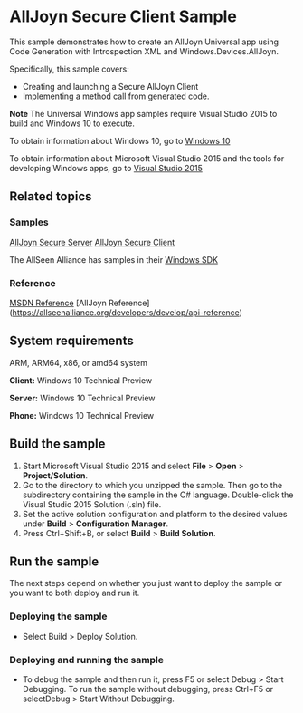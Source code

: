 # AllJoyn Secure Client Sample

This sample demonstrates how to create an AllJoyn Universal app using Code Generation with Introspection XML and Windows.Devices.AllJoyn.

Specifically, this sample covers:

-   Creating and launching a Secure AllJoyn Client
-   Implementing a method call from generated code.

**Note** The Universal Windows app samples require Visual Studio 2015 to build and Windows 10 to execute.
 
To obtain information about Windows 10, go to [Windows 10](http://go.microsoft.com/fwlink/?LinkID=532421)

To obtain information about Microsoft Visual Studio 2015 and the tools for developing Windows apps, go to [Visual Studio 2015](http://go.microsoft.com/fwlink/?LinkID=532422)

## Related topics

### Samples

[AllJoyn Secure Server](https://github.com/Microsoft/Windows-universal-samples/tree/master/alljoynsecureserver)
[AllJoyn Secure Client](https://github.com/Microsoft/Windows-universal-samples/tree/master/alljoynsecureclient)

The AllSeen Alliance has samples in their [Windows SDK](https://allseenalliance.org/developers/download)

### Reference

[MSDN Reference](https://msdn.microsoft.com/en-us/library/windows/apps/windows.devices.alljoyn.aspx)
[AllJoyn Reference] (https://allseenalliance.org/developers/develop/api-reference)

## System requirements

ARM, ARM64, x86, or amd64 system

**Client:** Windows 10 Technical Preview

**Server:** Windows 10 Technical Preview

**Phone:**  Windows 10 Technical Preview

## Build the sample

1. Start Microsoft Visual Studio 2015 and select **File** \> **Open** \> **Project/Solution**.
2. Go to the directory to which you unzipped the sample. Then go to the subdirectory containing the sample in the C# language. Double-click the Visual Studio 2015 Solution (.sln) file. 
3. Set the active solution configuration and platform to the desired values under **Build** \> **Configuration Manager**.
4. Press Ctrl+Shift+B, or select **Build** \> **Build Solution**. 

## Run the sample

The next steps depend on whether you just want to deploy the sample or you want to both deploy and run it.

### Deploying the sample

- Select Build > Deploy Solution. 

### Deploying and running the sample

- To debug the sample and then run it, press F5 or select Debug >  Start Debugging. To run the sample without debugging, press Ctrl+F5 or selectDebug > Start Without Debugging. 